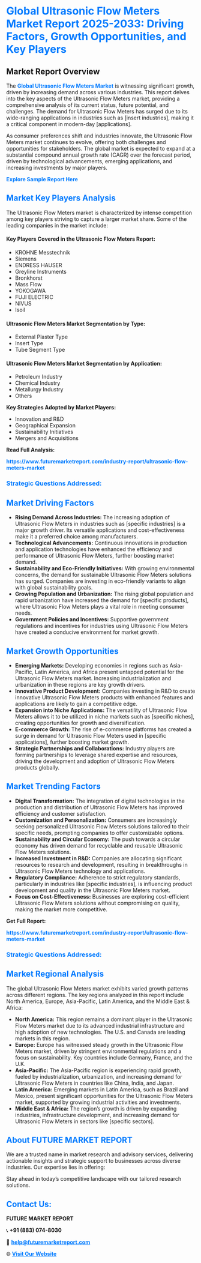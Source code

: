 <h1 style="color: #007BFF;">Global Ultrasonic Flow Meters Market Report 2025-2033: Driving Factors, Growth Opportunities, and Key Players</h1>

<section id="overview">
<h2>Market Report Overview</h2>
<p>The <a href="https://www.futuremarketreport.com/industry-report/ultrasonic-flow-meters-market" style="color: #007BFF; text-decoration: none;"><strong>Global Ultrasonic Flow Meters Market</strong></a> is witnessing significant growth, driven by increasing demand across various industries. This report delves into the key aspects of the Ultrasonic Flow Meters market, providing a comprehensive analysis of its current status, future potential, and challenges. The demand for Ultrasonic Flow Meters has surged due to its wide-ranging applications in industries such as [insert industries], making it a critical component in modern-day [applications].</p>
<p>As consumer preferences shift and industries innovate, the Ultrasonic Flow Meters market continues to evolve, offering both challenges and opportunities for stakeholders. The global market is expected to expand at a substantial compound annual growth rate (CAGR) over the forecast period, driven by technological advancements, emerging applications, and increasing investments by major players.</p>
</section>

<section id="overview">
<p><a href="https://www.futuremarketreport.com/request-sample/reportId=100921" style="color: #007BFF; text-decoration: none;"><strong>Explore Sample Report Here</strong></a></p>
</section>

<section id="key-players">
<h2 style="color: #007BFF;">Market Key Players Analysis</h2>
<p>The Ultrasonic Flow Meters market is characterized by intense competition among key players striving to capture a larger market share. Some of the leading companies in the market include:</p>
<h4>Key Players Covered in the Ultrasonic Flow Meters Report:</h4>
<ul><li>KROHNE Messtechnik</li><li>Siemens</li><li>ENDRESS HAUSER</li><li>Greyline Instruments</li><li>Bronkhorst</li><li>Mass Flow</li><li>YOKOGAWA</li><li>FUJI ELECTRIC</li><li>NIVUS</li><li>Isoil</li></ul>
<h4>Ultrasonic Flow Meters Market Segmentation by Type:</h4>
<ul><li>External Plaster Type</li><li>Insert Type</li><li>Tube Segment Type</li></ul>

<h4>Ultrasonic Flow Meters Market Segmentation by Application:</h4>
<ul><li>Petroleum Industry</li><li>Chemical Industry</li><li>Metallurgy Industry</li><li>Others</li></ul>
<p><strong>Key Strategies Adopted by Market Players:</strong></p>
<ul>
<li>Innovation and R&D</li>
<li>Geographical Expansion</li>
<li>Sustainability Initiatives</li>
<li>Mergers and Acquisitions</li>
</ul>
</section>

<section>
<p><strong>Read Full Analysis: </strong></p><a href="https://www.futuremarketreport.com/industry-report/ultrasonic-flow-meters-market" style="color: #007BFF; text-decoration: none;"><strong>https://www.futuremarketreport.com/industry-report/ultrasonic-flow-meters-market</strong></a>
<h3 style="color: #007BFF;">Strategic Questions Addressed:</h3>
</section>

<section id="driving-factors">
<h2 style="color: #007BFF;">Market Driving Factors</h2>
<ul>
<li><strong>Rising Demand Across Industries:</strong> The increasing adoption of Ultrasonic Flow Meters in industries such as [specific industries] is a major growth driver. Its versatile applications and cost-effectiveness make it a preferred choice among manufacturers.</li>
<li><strong>Technological Advancements:</strong> Continuous innovations in production and application technologies have enhanced the efficiency and performance of Ultrasonic Flow Meters, further boosting market demand.</li>
<li><strong>Sustainability and Eco-Friendly Initiatives:</strong> With growing environmental concerns, the demand for sustainable Ultrasonic Flow Meters solutions has surged. Companies are investing in eco-friendly variants to align with global sustainability goals.</li>
<li><strong>Growing Population and Urbanization:</strong> The rising global population and rapid urbanization have increased the demand for [specific products], where Ultrasonic Flow Meters plays a vital role in meeting consumer needs.</li>
<li><strong>Government Policies and Incentives:</strong> Supportive government regulations and incentives for industries using Ultrasonic Flow Meters have created a conducive environment for market growth.</li>
</ul>
</section>

<section id="growth-opportunities">
<h2 style="color: #007BFF;">Market Growth Opportunities</h2>
<ul>
<li><strong>Emerging Markets:</strong> Developing economies in regions such as Asia-Pacific, Latin America, and Africa present untapped potential for the Ultrasonic Flow Meters market. Increasing industrialization and urbanization in these regions are key growth drivers.</li>
<li><strong>Innovative Product Development:</strong> Companies investing in R&D to create innovative Ultrasonic Flow Meters products with enhanced features and applications are likely to gain a competitive edge.</li>
<li><strong>Expansion into Niche Applications:</strong> The versatility of Ultrasonic Flow Meters allows it to be utilized in niche markets such as [specific niches], creating opportunities for growth and diversification.</li>
<li><strong>E-commerce Growth:</strong> The rise of e-commerce platforms has created a surge in demand for Ultrasonic Flow Meters used in [specific applications], further boosting market growth.</li>
<li><strong>Strategic Partnerships and Collaborations:</strong> Industry players are forming partnerships to leverage shared expertise and resources, driving the development and adoption of Ultrasonic Flow Meters products globally.</li>
</ul>
</section>

<section id="trending-factors">
<h2 style="color: #007BFF;">Market Trending Factors</h2>
<ul>
<li><strong>Digital Transformation:</strong> The integration of digital technologies in the production and distribution of Ultrasonic Flow Meters has improved efficiency and customer satisfaction.</li>
<li><strong>Customization and Personalization:</strong> Consumers are increasingly seeking personalized Ultrasonic Flow Meters solutions tailored to their specific needs, prompting companies to offer customizable options.</li>
<li><strong>Sustainability and Circular Economy:</strong> The push towards a circular economy has driven demand for recyclable and reusable Ultrasonic Flow Meters solutions.</li>
<li><strong>Increased Investment in R&D:</strong> Companies are allocating significant resources to research and development, resulting in breakthroughs in Ultrasonic Flow Meters technology and applications.</li>
<li><strong>Regulatory Compliance:</strong> Adherence to strict regulatory standards, particularly in industries like [specific industries], is influencing product development and quality in the Ultrasonic Flow Meters market.</li>
<li><strong>Focus on Cost-Effectiveness:</strong> Businesses are exploring cost-efficient Ultrasonic Flow Meters solutions without compromising on quality, making the market more competitive.</li>
</ul>
</section>

<section>
<p><strong>Get Full Report: </strong></p><a href="https://www.futuremarketreport.com/industry-report/ultrasonic-flow-meters-market" style="color: #007BFF; text-decoration: none;"><strong>https://www.futuremarketreport.com/industry-report/ultrasonic-flow-meters-market</strong></a>
<h3 style="color: #007BFF;">Strategic Questions Addressed:</h3>
</section>


<section id="regional-analysis">
<h2 style="color: #007BFF;">Market Regional Analysis</h2>
<p>The global Ultrasonic Flow Meters market exhibits varied growth patterns across different regions. The key regions analyzed in this report include North America, Europe, Asia-Pacific, Latin America, and the Middle East & Africa:</p>
<ul>
<li><strong>North America:</strong> This region remains a dominant player in the Ultrasonic Flow Meters market due to its advanced industrial infrastructure and high adoption of new technologies. The U.S. and Canada are leading markets in this region.</li>
<li><strong>Europe:</strong> Europe has witnessed steady growth in the Ultrasonic Flow Meters market, driven by stringent environmental regulations and a focus on sustainability. Key countries include Germany, France, and the U.K.</li>
<li><strong>Asia-Pacific:</strong> The Asia-Pacific region is experiencing rapid growth, fueled by industrialization, urbanization, and increasing demand for Ultrasonic Flow Meters in countries like China, India, and Japan.</li>
<li><strong>Latin America:</strong> Emerging markets in Latin America, such as Brazil and Mexico, present significant opportunities for the Ultrasonic Flow Meters market, supported by growing industrial activities and investments.</li>
<li><strong>Middle East & Africa:</strong> The region’s growth is driven by expanding industries, infrastructure development, and increasing demand for Ultrasonic Flow Meters in sectors like [specific sectors].</li>
</ul>
</section>

<footer>
<h2 style="color: #007BFF;">About FUTURE MARKET REPORT</h2>
<p>We are a trusted name in market research and advisory services, delivering actionable insights and strategic support to businesses across diverse industries. Our expertise lies in offering:</p>

<p>Stay ahead in today’s competitive landscape with our tailored research solutions.</p>

<h2 style="color: #007BFF;">Contact Us:</h2>
<p><strong>FUTURE MARKET REPORT</strong></p>
<p>📞 <strong>+91 (883) 074-8030</strong></p>
<p>📧 <strong><a href="mailto:help@futuremarketreport.com" style="color: #007BFF;">help@futuremarketreport.com</a></strong></p>
<p>🌐 <strong><a href="https://www.futuremarketreport.com/" style="color: #007BFF;">Visit Our Website</a></strong></p>
</footer>